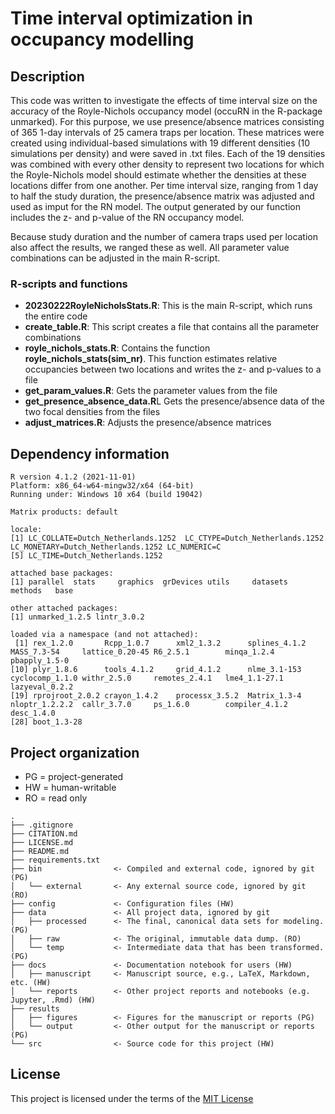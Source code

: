 # Time interval optimization in occupancy modelling

## Description
This code was written to investigate the effects of time interval size on the accuracy of the Royle-Nichols occupancy model (occuRN in the R-package unmarked). 
For this purpose, we use presence/absence matrices consisting of 365 1-day intervals of 25 camera traps per location. These matrices were created using individual-based simulations with 19 different densities (10 simulations per density) and were saved in .txt files. Each of the 19 densities was combined with every other density to represent two locations for which the Royle-Nichols model should estimate whether the densities at these locations differ from one another. Per time interval size, ranging from 1 day to half the study duration, the presence/absence matrix was adjusted and used as imput for the RN model. The output generated by our function includes the z- and p-value of the RN occupancy model. 

Because study duration and the number of camera traps used per location also affect the results, we ranged these as well. All parameter value combinations can be adjusted in the main R-script. 

### R-scripts and functions
- **20230222RoyleNicholsStats.R**: This is the main R-script, which runs the entire code
- **create_table.R**: This script creates a file that contains all the parameter combinations
- **royle_nichols_stats.R**: Contains the function **royle_nichols_stats(sim_nr)**. This function estimates relative occupancies between two locations
and writes the z- and p-values to a file
- **get_param_values.R**: Gets the parameter values from the file
- **get_presence_absence_data.R**L Gets the presence/absence data of the two focal densities from the files 
- **adjust_matrices.R**: Adjusts the presence/absence matrices

## Dependency information
```
R version 4.1.2 (2021-11-01)
Platform: x86_64-w64-mingw32/x64 (64-bit)
Running under: Windows 10 x64 (build 19042)

Matrix products: default

locale:
[1] LC_COLLATE=Dutch_Netherlands.1252  LC_CTYPE=Dutch_Netherlands.1252    LC_MONETARY=Dutch_Netherlands.1252 LC_NUMERIC=C                      
[5] LC_TIME=Dutch_Netherlands.1252    

attached base packages:
[1] parallel  stats     graphics  grDevices utils     datasets  methods   base     

other attached packages:
[1] unmarked_1.2.5 lintr_3.0.2   

loaded via a namespace (and not attached):
 [1] rex_1.2.0       Rcpp_1.0.7      xml2_1.3.2      splines_4.1.2   MASS_7.3-54     lattice_0.20-45 R6_2.5.1        minqa_1.2.4     pbapply_1.5-0  
[10] plyr_1.8.6      tools_4.1.2     grid_4.1.2      nlme_3.1-153    cyclocomp_1.1.0 withr_2.5.0     remotes_2.4.1   lme4_1.1-27.1   lazyeval_0.2.2 
[19] rprojroot_2.0.2 crayon_1.4.2    processx_3.5.2  Matrix_1.3-4    nloptr_1.2.2.2  callr_3.7.0     ps_1.6.0        compiler_4.1.2  desc_1.4.0     
[28] boot_1.3-28    
```

## Project organization
- PG = project-generated
- HW = human-writable
- RO = read only
```
.
├── .gitignore
├── CITATION.md
├── LICENSE.md
├── README.md
├── requirements.txt
├── bin                <- Compiled and external code, ignored by git (PG)
│   └── external       <- Any external source code, ignored by git (RO)
├── config             <- Configuration files (HW)
├── data               <- All project data, ignored by git
│   ├── processed      <- The final, canonical data sets for modeling. (PG)
│   ├── raw            <- The original, immutable data dump. (RO)
│   └── temp           <- Intermediate data that has been transformed. (PG)
├── docs               <- Documentation notebook for users (HW)
│   ├── manuscript     <- Manuscript source, e.g., LaTeX, Markdown, etc. (HW)
│   └── reports        <- Other project reports and notebooks (e.g. Jupyter, .Rmd) (HW)
├── results
│   ├── figures        <- Figures for the manuscript or reports (PG)
│   └── output         <- Other output for the manuscript or reports (PG)
└── src                <- Source code for this project (HW)

```


## License

This project is licensed under the terms of the [MIT License](/LICENSE.md)
